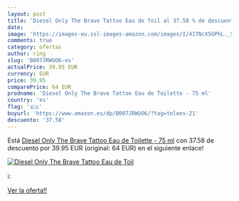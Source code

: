```yaml
---
layout: post
title: 'Diesel Only The Brave Tattoo Eau de Toil al 37.58 % de descuento'
date: 
image: 'https://images-eu.ssl-images-amazon.com/images/I/41TNcX5GPhL._SL200_.jpg'
comments: true
category: ofertas
author: ring
slug: 'B007JRWUO6-es'
actualPrice: 39.95 EUR
currency: EUR
price: 39.95
comparePrice: 64 EUR
prodname: 'Diesel Only The Brave Tattoo Eau de Toilette - 75 ml'
country: 'es'
flag: '🇪🇸'
buyurl: 'https://www.amazon.es/dp/B007JRWUO6/?tag=tolees-21'
descuento: '37.58'
---
```


Está [Diesel Only The Brave Tattoo Eau de Toilette - 75 ml](https://www.amazon.es/dp/B007JRWUO6/?tag=tolees-21) con 37.58 de descuento por 39.95 EUR (original: 64 EUR) en el siguiente enlace!

[![Diesel Only The Brave Tattoo Eau de Toil](https://images-eu.ssl-images-amazon.com/images/I/41TNcX5GPhL._SL200_.jpg)](https://www.amazon.es/dp/B007JRWUO6/?tag=tolees-21)

ℹ️:


[Ver la oferta!!](https://www.amazon.es/dp/B007JRWUO6/?tag=tolees-21)
